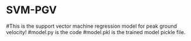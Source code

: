 # SVM-PGV
#This is the support vector machine regression model for peak ground velocity! 
#model.py is the code
#model.pkl is the trained model pickle file. 
